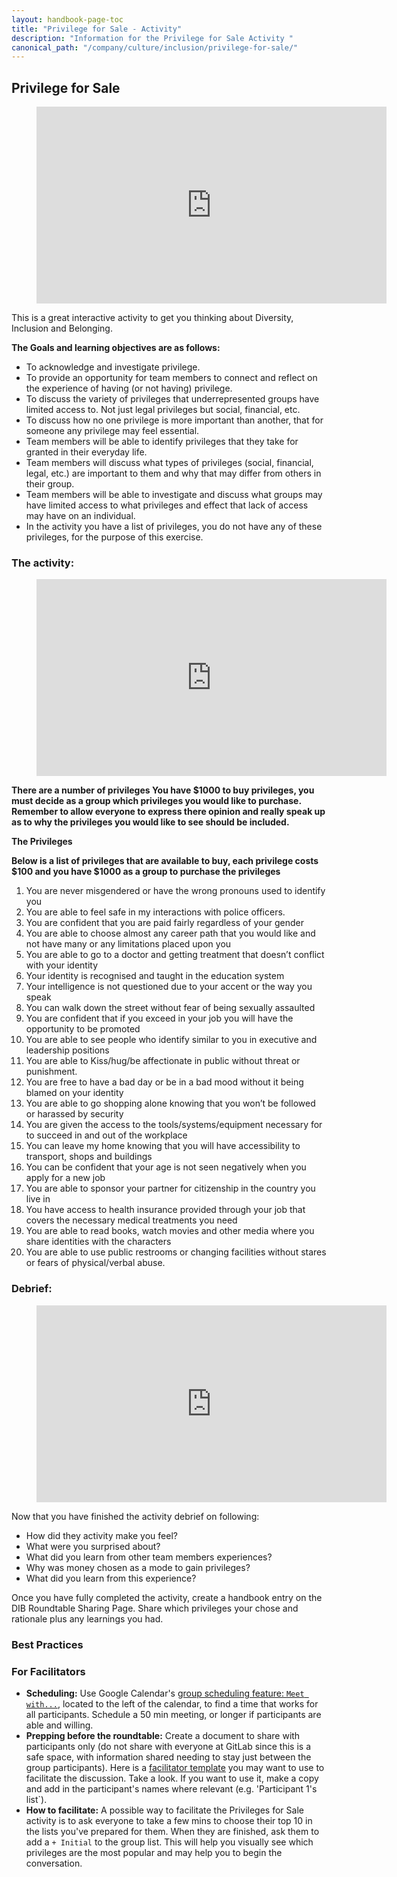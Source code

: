 ```yaml
---
layout: handbook-page-toc
title: "Privilege for Sale - Activity"
description: "Information for the Privilege for Sale Activity "
canonical_path: "/company/culture/inclusion/privilege-for-sale/"
---
```


## Privilege for Sale 

<figure class="video_container">
  <iframe width="560" height="315" src="https://www.youtube.com/embed/RDHpmvN3Ivs" title="YouTube video player" frameborder="0" allow="accelerometer; autoplay; clipboard-write; encrypted-media; gyroscope; picture-in-picture" allowfullscreen></iframe>
</figure>

This is a great interactive activity to get you thinking about Diversity, Inclusion and Belonging. 

**The Goals and learning objectives are as follows:**

- To acknowledge and investigate privilege.  
- To provide an opportunity for team members to connect and reflect on the experience of having (or not having) privilege.
- To discuss the variety of privileges that underrepresented groups have limited access to. Not just legal privileges but social, financial, etc.
- To discuss how no one privilege is more important than another, that for someone any privilege may feel essential.
- Team members will be able to identify privileges that they take for granted in their everyday life.
- Team members will discuss what types of privileges (social, financial, legal, etc.) are important to them and why that may differ from others in their group.
- Team members will be able to investigate and discuss what groups may have limited access to what privileges and effect that lack of access may have on an individual.
- In the activity you have a list of privileges, you do not have any of these privileges, for the purpose of this exercise. 

### The activity: 

<figure class="video_container">
  <iframe width="560" height="315" src="https://www.youtube.com/embed/RgkSafpHrr8" title="YouTube video player" frameborder="0" allow="accelerometer; autoplay; clipboard-write; encrypted-media; gyroscope; picture-in-picture" allowfullscreen></iframe>
</figure>

**There are a number of privileges 
You have $1000 to buy privileges, you must decide as a group which privileges you would like to purchase. 
Remember to allow everyone to express there opinion and really speak up as to why the privileges you would like to see should be included.**

**The Privileges** 

**Below is a list of privileges that are available to buy, each privilege costs $100 and you have $1000 as a group to purchase the privileges**

1. You are never misgendered or have the wrong pronouns used to identify you
1. You are able to feel safe in my interactions with police officers.
1. You are confident that you are paid fairly regardless of your gender 
1. You are able to choose almost any career path that you would like and not have many or any limitations placed upon you 
1. You are able to go to a doctor and getting treatment that doesn’t conflict with your identity 
1. Your identity is recognised and taught in the education system 
1. Your intelligence is not questioned due to your accent or the way you speak
1. You can walk down the street without fear of being sexually assaulted 
1. You are confident that if you exceed in your job you will have the opportunity to be promoted 
1. You are able to see people who identify similar to you in executive and leadership positions
1. You are able to Kiss/hug/be affectionate in public without threat or punishment.
1. You are free to have a bad day or be in a bad mood without it being blamed on your identity 
1. You are able to go shopping alone knowing that you won’t be followed or harassed by security 
1. You are given the access to the tools/systems/equipment necessary for to succeed in and out of the workplace 
1. You can leave my home knowing that you will have accessibility to transport, shops and buildings 
1. You can be confident that your age is not seen negatively when you apply for a new job 
1. You are able to sponsor your partner for citizenship in the country you live in 
1. You have access to health insurance provided through your job that covers the necessary medical treatments you need
1. You are able to read books, watch movies and other media where you share identities with the characters 
1. You are able to use public restrooms or changing facilities without stares or fears of physical/verbal abuse. 


### Debrief:

<figure class="video_container">
  <iframe width="560" height="315" src="https://www.youtube.com/embed/4ZBvgOGI7Bc" title="YouTube video player" frameborder="0" allow="accelerometer; autoplay; clipboard-write; encrypted-media; gyroscope; picture-in-picture" allowfullscreen></iframe>
</figure>

Now that you have finished the activity debrief on following:

- How did they activity make you feel? 
- What were you surprised about?
- What did you learn from other team members experiences? 
- Why was money chosen as a mode to gain privileges?
- What did you learn from this experience?

Once you have fully completed the activity, create a handbook entry on the DIB Roundtable Sharing Page. Share which privileges your chose and rationale plus any learnings you had. 

### Best Practices

### For Facilitators
 * **Scheduling:** Use Google Calendar's [group scheduling feature: `Meet with...`](https://drive.google.com/file/d/1fKQSeuNQc08ZRZf68IioKEhH7E07pec-/view?usp=sharing), located to the left of the calendar, to find a time that works for all participants. Schedule a 50 min meeting, or longer if participants are able and willing. 
 * **Prepping before the roundtable:** Create a document to share with participants only (do not share with everyone at GitLab since this is a safe space, with information shared needing to stay just between the group participants). Here is a [facilitator template](https://docs.google.com/document/d/1BlIYfqtMWIkJUulqZYsgNq5_3bKihdyb5fGOeOpZVxI/edit#) you may want to use to facilitate the discussion. Take a look. If you want to use it, make a copy and add in the participant's names where relevant (e.g. 'Participant 1's list`). 
 * **How to facilitate:** A possible way to facilitate the Privileges for Sale activity is to ask everyone to take a few mins to choose their top 10 in the lists you've prepared for them. When they are finished, ask them to add a `+ Initial` to the group list. This will help you visually see which privileges are the most popular and may help you to begin the conversation. 

